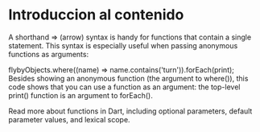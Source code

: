 # Introduccion al contenido

A shorthand => (arrow) syntax is handy for functions that contain a single statement. This syntax is especially useful when passing anonymous functions as arguments:

flybyObjects.where((name) => name.contains('turn')).forEach(print);
Besides showing an anonymous function (the argument to where()), this code shows that you can use a function as an argument: the top-level print() function is an argument to forEach().

Read more about functions in Dart, including optional parameters, default parameter values, and lexical scope.